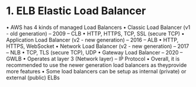# 1. ELB Elastic Load Balancer
• AWS has 4 kinds of managed Load Balancers
• Classic Load Balancer (v1 - old generation) – 2009 – CLB
  • HTTP, HTTPS, TCP, SSL (secure TCP)
• Application Load Balancer (v2 - new generation) – 2016 – ALB
  • HTTP, HTTPS, WebSocket
• Network Load Balancer (v2 - new generation) – 2017 – NLB
  • TCP, TLS (secure TCP), UDP
• Gateway Load Balancer – 2020 – GWLB
  • Operates at layer 3 (Network layer) – IP Protocol
• Overall, it is recommended to use the newer generation load balancers as theyprovide more features
• Some load balancers can be setup as internal (private) or external (public) ELBs
